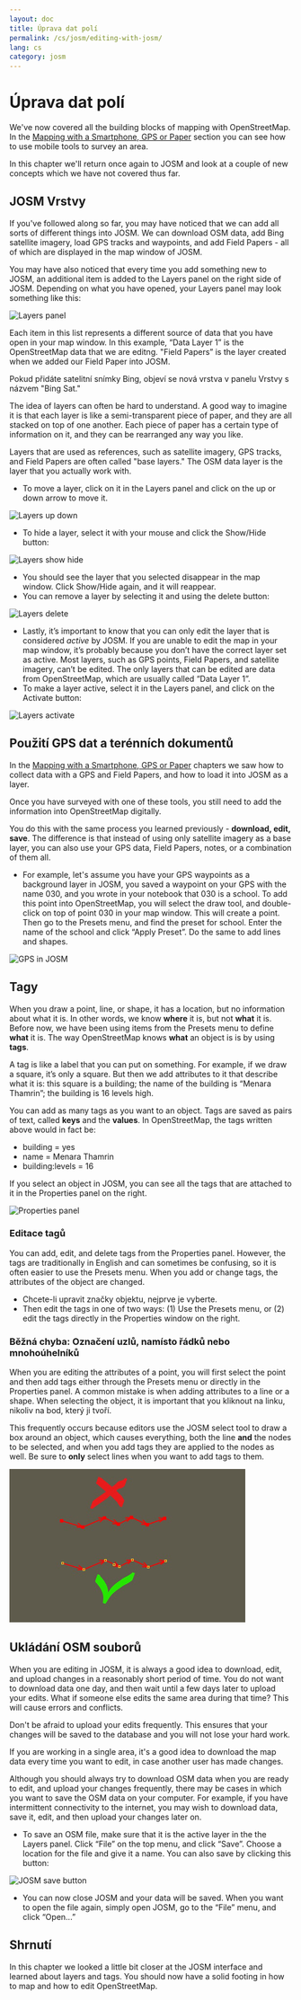```yaml
---
layout: doc
title: Úprava dat polí
permalink: /cs/josm/editing-with-josm/
lang: cs
category: josm
---
```


Úprava dat polí
==================


We've now covered all the building blocks of mapping with OpenStreetMap. In the [Mapping with a Smartphone, GPS or Paper](/en/mobile-mapping/) section you can see how to use mobile tools to survey an area.

In this chapter we'll return once again to JOSM and look at a couple of new concepts which we have not covered thus far.

JOSM Vrstvy
-----------
If you've followed along so far, you may have noticed that we can add all sorts of different things into JOSM. We can download OSM data, add Bing satellite imagery, load GPS tracks and waypoints, and add Field Papers - all of which are displayed in the map window of JOSM.

You may have also noticed that every time you add something new to JOSM, an additional item is added to the Layers panel on the right side of JOSM. Depending on what you have opened, your Layers panel may look something like this:

![Layers panel][]

Each item in this list represents a different source of data that you have open in your map window. In this example, “Data Layer 1” is the OpenStreetMap data that we are editng. "Field Papers” is the layer created when we added our Field Paper into JOSM.

Pokud přidáte satelitní snímky Bing, objeví se nová vrstva v panelu Vrstvy s názvem "Bing Sat."

The idea of layers can often be hard to understand. A good way to imagine it is that each layer is like a semi-transparent piece of paper, and they are all stacked on top of one another. Each piece of paper has a certain type of information on it, and they can be rearranged any way you like.

Layers that are used as references, such as satellite imagery, GPS tracks, and Field Papers are often called "base layers." The OSM data layer is the layer that you actually work with.

-   To move a layer, click on it in the Layers panel and click on the up or down arrow to move it.

![Layers up down][]

-   To hide a layer, select it with your mouse and click the Show/Hide button:

![Layers show hide][]

-   You should see the layer that you selected disappear in the map window. Click Show/Hide again, and it will reappear.
-   You can remove a layer by selecting it and using the delete button:

![Layers delete][]

-   Lastly, it’s important to know that you can only edit the layer that is considered *active* by JOSM. If you are unable to edit the map in your map window, it’s probably because you don’t have the correct layer set as active. Most layers, such as GPS points, Field Papers, and satellite imagery, can’t be edited. The only layers that can be edited are data from OpenStreetMap, which are usually called “Data Layer 1”.
-   To make a layer active, select it in the Layers panel, and click on the Activate button:

![Layers activate][]


Použití GPS dat a terénních dokumentů
-------------------------------
In the [Mapping with a Smartphone, GPS or Paper](/en/mobile-mapping/) chapters we saw how to collect data with a GPS and Field Papers, and how to load it into JOSM as a layer.

Once you have surveyed with one of these tools, you still need to add the information into OpenStreetMap digitally.

You do this with the same process you learned previously - **download, edit, save**. The difference is that instead of using only satellite imagery as a base layer, you can also use your GPS data, Field Papers, notes, or a combination of them all.

-   For example, let's assume you have your GPS waypoints as a background layer in JOSM, you saved a waypoint on your GPS with the name 030, and you wrote in your notebook that 030 is a school. To add this point into OpenStreetMap, you will select the draw tool, and double-click on top of point 030 in your map window. This will create a point. Then go to the Presets menu, and find the preset for school. Enter the name of the school and click “Apply Preset”. Do the same to add lines and shapes.

![GPS in JOSM][]

Tagy
----
When you draw a point, line, or shape, it has a location, but no information about what it is. In other words, we know **where** it is, but not **what** it is. Before now, we have been using items from the Presets menu to define **what** it is. The way OpenStreetMap knows **what** an object is is by using **tags**.

A tag is like a label that you can put on something. For example, if we draw a square, it’s only a square. But then we add attributes to it that describe what it is: this square is a building; the name of the building is “Menara Thamrin”; the building is 16 levels high.

You can add as many tags as you want to an object. Tags are saved as pairs of text, called **keys** and the **values**. In OpenStreetMap, the tags written above would in fact be:

-   building = yes
-   name = Menara Thamrin
-   building:levels = 16

If you select an object in JOSM, you can see all the tags that are attached to it in the Properties panel on the right.

![Properties panel][]

### Editace tagů

You can add, edit, and delete tags from the Properties panel. However, the tags are traditionally in English and can sometimes be confusing, so it is often easier to use the Presets menu. When you add or change tags, the attributes of the object are changed.

- Chcete-li upravit značky objektu, nejprve je vyberte.
-   Then edit the tags in one of two ways: (1) Use the Presets menu, or (2) edit the tags directly in the Properties window on the right.

### Běžná chyba: Označení uzlů, namísto řádků nebo mnohoúhelníků

When you are editing the attributes of a point, you will first select the point and then add tags either through the Presets menu or directly in the Properties panel. A common mistake is when adding attributes to a line or a shape. When selecting the object, it is important that you
kliknout na linku, nikoliv na bod, který ji tvoří.

This frequently occurs because editors use the JOSM select tool to draw a box around an object, which causes everything, both the line **and** the nodes to be selected, and when you add tags they are applied to the nodes as well. Be sure to **only** select lines when you want to add tags to them.

![Nodes mistake][]

Ukládání OSM souborů
----------------
When you are editing in JOSM, it is always a good idea to download, edit, and upload changes in a reasonably short period of time. You do not want to download data one day, and then wait until a few days later to upload your edits. What if someone else edits the same area during that time? This will cause errors and conflicts.

Don't be afraid to upload your edits frequently. This ensures that your changes will be saved to the database and you will not lose your hard work.

If you are working in a single area, it's a good idea to download the map data every time you want to edit, in case another user has made changes.

Although you should always try to download OSM data when you are ready to edit, and upload your changes frequently, there may be cases in which you want to save the OSM data on your computer. For example, if you have intermittent connectivity to the internet, you may wish to download data, save it, edit, and then upload your changes later on.

-   To save an OSM file, make sure that it is the active layer in the the Layers panel. Click “File” on the top menu, and click “Save”. Choose a location for the file and give it a name. You can also save by clicking this button:

![JOSM save button][]

-   You can now close JOSM and your data will be saved. When you want to open the file again, simply open JOSM, go to the “File” menu, and click “Open...”

Shrnutí
-------
In this chapter we looked a little bit closer at the JOSM interface and learned about layers and tags. You should now have a solid footing in how to map and how to edit OpenStreetMap.


[Layers panel]: /images/josm/josm_layers-panel.png
[Layers up down]: /images/josm/josm_layers-panel-up-down.png
[Layers show hide]: /images/josm/josm_layers-panel-show-hide.png
[Layers delete]: /images/josm/josm_layers-panel-delete.png
[Layers activate]: /images/josm/josm_layers-panel-activate.png
[GPS in JOSM]: /images/josm/josm_gps-layer.png
[Properties panel]: /images/josm/josm_properties-panel.png
[Nodes mistake]: /images/josm/josm_nodes-selected-mistake.png
[JOSM save button]: /images/josm/josm_save-button.png